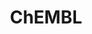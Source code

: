 ---
bigquery: https://console.cloud.google.com/bigquery?p=patents-public-data&d=ebi_chembl&page=dataset
citation: '"The ChEMBL database in 2017." Anna Gaulton, Anne Hersey, Michał Nowotka,
  A Patrícia Bento, Jon Chambers, David Mendez, Prudence Mutowo, Francis Atkinson,
  Louisa J Bellis, Elena Cibrián-Uhalte, Mark Davies, Nathan Dedman, Anneli Karlsson,
  María Paula Magariños, John P Overington, George Papadatos, Ines Smit, Andrew R
  Leach Nucleic acids Research (2017) 45 (Database Issue), D945-D954'
contributors: European Bioinformatics Institute
cost: None
description: ChEMBL Data is a manually curated database of small molecules used in
  drug discovery, including information about existing patented drugs.
documentation: 'schema: https://www.ebi.ac.uk/chembl/db_schema


  '
last_edit: Mon, 04 Apr 2022 19:07:30 GMT
location: https://console.cloud.google.com/marketplace/product/google_patents_public_datasets/chembl
maintained_by: EMBL-EBI, an outstation of European Molecular Biology Laboratory
related_publications: '

  ChEMBL: towards direct deposition of bioassay data.


  Mendez D, Gaulton A, Bento AP, Chambers J, De Veij M, Félix E, Magariños MP, Mosquera
  JF, Mutowo P, Nowotka M, Gordillo-Marañón M, Hunter F, Junco L, Mugumbate G, Rodriguez-Lopez
  M, Atkinson F, Bosc N, Radoux CJ, Segura-Cabrera A, Hersey A, Leach AR.


  — Nucleic Acids Res. 2019; 47(D1):D930-D940. doi: 10.1093/nar/gky1075

  '
schema_fields: '[''publication_number'', ''frac_class_id'', ''direct_interaction'',
  ''description'', ''text_value'', ''last_active'', ''homologue'', ''substrate_record_id'',
  ''applicant_full_name'', ''dosage_form'', ''ad_type'', ''assay_cell_type'', ''mc_target_type'',
  ''set_name'', ''std_act_id'', ''uo_units'', ''assay_category'', ''drug_substance_flag'',
  ''compd_id'', ''pathway_key'', ''parameter_type'', ''l5'', ''mesh_heading'', ''nda_type'',
  ''oc_id'', ''authors'', ''l2'', ''l1'', ''related_tid'', ''patent_expire_date'',
  ''cell_source_tissue'', ''component_id'', ''availability_type'', ''standard_inchi'',
  ''relation'', ''ass_cls_map_id'', ''priority'', ''hbd_lipinski'', ''biocomp_id'',
  ''ref_id'', ''withdrawn_class'', ''submission_date'', ''route'', ''stem_class'',
  ''ddd_admr'', ''class_level'', ''rtb'', ''patent_no'', ''isoform'', ''assay_subcellular_fraction'',
  ''company'', ''num_ro5_violations'', ''mec_id'', ''curation_comment'', ''type'',
  ''downgraded'', ''therapeutic_flag'', ''inorganic_flag'', ''src_assay_id'', ''psa'',
  ''pubmed_id'', ''result_flag'', ''withdrawn_country'', ''last_page'', ''max_phase_for_ind'',
  ''protein_class_id'', ''who_extra'', ''updated_on'', ''aidx'', ''efo_id'', ''activity_count'',
  ''relationship'', ''updated_by'', ''units'', ''source'', ''mechanism_comment'',
  ''predbind_id'', ''oral'', ''ro3_pass'', ''cx_logp'', ''record_id'', ''num_lipinski_ro5_violations'',
  ''approval_date'', ''normal_range_max'', ''rgid'', ''data_validity_comment'', ''res_stem_id'',
  ''confidence'', ''cellosaurus_id'', ''tid_fixed'', ''binding_site_comment'', ''stat'',
  ''formulation_id'', ''warning_description'', ''mesh_id'', ''withdrawn_reason'',
  ''mechanism_of_action'', ''ref_type'', ''metabolite_record_id'', ''name'', ''chebi_par_id'',
  ''target_type'', ''compound_key'', ''cx_most_bpka'', ''le'', ''short_name'', ''assay_param_id'',
  ''chembl_id'', ''version'', ''num_alerts'', ''mc_target_name'', ''standard_units'',
  ''molregno'', ''protclasssyn_id'', ''syn_type'', ''assay_desc'', ''frac_code'',
  ''country'', ''domain_type'', ''level2'', ''bao_endpoint'', ''domain_name'', ''mw_monoisotopic'',
  ''natural_product'', ''compsyn_id'', ''molecule_type'', ''hba_lipinski'', ''cx_most_apka'',
  ''assay_strain'', ''warning_class'', ''parameter_value'', ''activity_id'', ''sequence_md5sum'',
  ''warning_type'', ''chirality'', ''year'', ''site_name'', ''aromatic_rings'', ''src_short_name'',
  ''end_position'', ''bao_format'', ''target_mapping'', ''usan_stem_id'', ''smarts'',
  ''value'', ''innovator_company'', ''start_position'', ''molecular_species'', ''prod_pat_id'',
  ''tbl'', ''irac_class_id'', ''site_residues'', ''indref_id'', ''src_id'', ''ridx'',
  ''level4_description'', ''doc_id'', ''ddd_id'', ''source_domain_id'', ''co_stem_id'',
  ''patent_use_code'', ''parent_go_id'', ''cell_source_organism'', ''label'', ''product_id'',
  ''molecular_mechanism'', ''qudt_units'', ''delist_flag'', ''actsm_id'', ''mecref_id'',
  ''trade_name'', ''entity_type'', ''cell_ontology_id'', ''first_in_class'', ''curated_by'',
  ''usan_stem'', ''structure_type'', ''aspect'', ''compound_name'', ''helm_notation'',
  ''potential_duplicate'', ''entity_id'', ''subgroup'', ''parent_id'', ''abstract'',
  ''topical'', ''site_id'', ''full_mwt'', ''published_relation'', ''canonical_smiles'',
  ''indication_class'', ''activity_comment'', ''enzyme_name'', ''db_version'', ''level3'',
  ''cell_description'', ''target_desc'', ''level2_description'', ''heavy_atoms'',
  ''dosed_ingredient'', ''cell_name'', ''ddd_comment'', ''mutation'', ''hba'', ''efo_term'',
  ''idx'', ''caloha_id'', ''withdrawn_flag'', ''warning_country'', ''drug_product_flag'',
  ''molfile'', ''organism'', ''cx_logd'', ''title'', ''l3'', ''drug_record_id'', ''standard_upper_value'',
  ''tax_id'', ''metref_id'', ''published_units'', ''component_synonym'', ''sitecomp_id'',
  ''strength'', ''first_page'', ''usan_stem_definition'', ''bao_id'', ''mc_organism'',
  ''assay_type'', ''warning_id'', ''met_id'', ''mol_frac_id'', ''black_box_warning'',
  ''normal_range_min'', ''action_type'', ''lle'', ''level1_description'', ''cpd_str_alert_id'',
  ''domain_description'', ''confidence_score'', ''usan_substem'', ''ref_url'', ''parenteral'',
  ''annotation'', ''acd_logd'', ''full_molformula'', ''cidx'', ''parent_molregno'',
  ''level3_description'', ''molsyn_id'', ''cell_source_tax_id'', ''relationship_desc'',
  ''qed_weighted'', ''component_type'', ''domain_id'', ''standard_text_value'', ''mc_tax_id'',
  ''protein_class_synonym'', ''tid'', ''standard_flag'', ''assay_test_type'', ''mw_freebase'',
  ''met_conversion'', ''protein_class_desc'', ''research_stem'', ''definition'', ''variant_id'',
  ''orig_description'', ''warning_year'', ''l6'', ''withdrawn_year'', ''path'', ''targrel_id'',
  ''job_id'', ''sequence'', ''who_name'', ''db_source'', ''atc_code'', ''pchembl_value'',
  ''assay_class_id'', ''cl_lincs_id'', ''targcomp_id'', ''enzyme_tid'', ''irac_code'',
  ''species_group_flag'', ''hrac_code'', ''l8'', ''met_comment'', ''standard_relation'',
  ''clo_id'', ''relationship_type'', ''standard_inchi_key'', ''creation_date'', ''published_type'',
  ''active_ingredient'', ''patent_id'', ''parent_type'', ''cell_id'', ''journal'',
  ''alert_set_id'', ''assay_tax_id'', ''l4'', ''standard_value'', ''major_class'',
  ''upper_value'', ''synonyms'', ''polymer_flag'', ''issue'', ''mol_atc_id'', ''volume'',
  ''ap_id'', ''stem'', ''bei'', ''doi'', ''smid'', ''pathway_id'', ''warnref_id'',
  ''level5'', ''sei'', ''assay_tissue'', ''src_compound_id'', ''ingredient'', ''src_description'',
  ''hrac_class_id'', ''previous_company'', ''status'', ''alert_name'', ''pref_name'',
  ''alogp'', ''published_value'', ''accession'', ''level4'', ''acd_logp'', ''mc_target_accession'',
  ''ddd_value'', ''disease_efficacy'', ''drugind_id'', ''as_id'', ''max_phase'', ''usan_year'',
  ''uberon_id'', ''prediction_method'', ''toid'', ''mol_irac_id'', ''standard_type'',
  ''alert_id'', ''mol_hrac_id'', ''selectivity_comment'', ''log_id'', ''class_type'',
  ''comp_class_id'', ''active_molregno'', ''comments'', ''assay_id'', ''assay_source'',
  ''comp_go_id'', ''bto_id'', ''tissue_id'', ''go_id'', ''level1'', ''acd_most_bpka'',
  ''acd_most_apka'', ''first_approval'', ''doc_type'', ''prodrug'', ''l7'', ''ddd_units'',
  ''assay_organism'', ''hbd'']'
shortname: chembl
tags:
- biotechnology
- health
- chemical
- bioinformatics
- medical
terms_of_use: CC BY-SA 3.0
title: ChEMBL
uuid: e232a192-965c-4ec9-904c-155b6dfe56c5
---